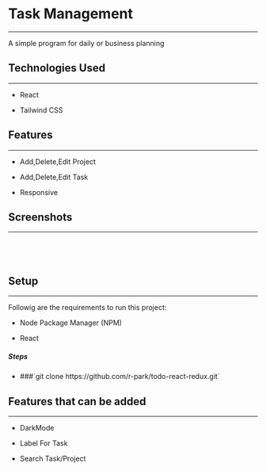 <h1>Task Management</h1>
<hr><p>A simple program for daily or business planning</p><h2>Technologies Used</h2>
<hr><ul>
<li>React</li>
</ul><ul>
<li>Tailwind CSS</li>
</ul><h2>Features</h2>
<hr><ul>
<li>Add,Delete,Edit Project</li>
</ul><ul>
<li>Add,Delete,Edit Task</li>
</ul><ul>
<li>Responsive</li>
</ul><h2>Screenshots</h2>
<hr><p><img src="https://i.postimg.cc/ZqwmX0bx/Screenshot1.png" alt=""></p><p><img src="https://i.postimg.cc/kDPPWbsq/Screenshot2.png" alt=""></p><p><img src="https://i.postimg.cc/ZYGWwsDK/Screenshot3.png" alt=""></p><p><img src="https://i.postimg.cc/G2NChNsB/Screenshot5.png" alt=""></p><h2>Setup</h2>
<hr><p>Followig are the requirements to run this project:</p>
<ul>
<li>
<p>Node Package Manager (NPM)</p>
</li>
<li>
<p>React</p>
</li>
</ul><h5>Steps</h5><ul>
<li>
    ###`git clone https://github.com/r-park/todo-react-redux.git`
</li>
</ul><h2>Features that can be added</h2>
<hr><ul>
<li>DarkMode</li>
</ul><ul>
<li>Label For Task</li>
</ul><ul>
<li>Search Task/Project</li>
</ul>
